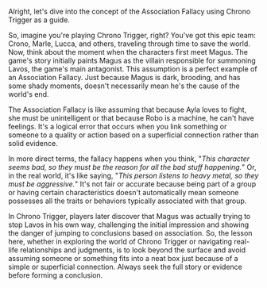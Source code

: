 Alright, let's dive into the concept of the Association Fallacy using Chrono Trigger as a guide.

So, imagine you're playing Chrono Trigger, right? You've got this epic team: Crono, Marle, Lucca, and others, traveling through time to save the world. Now, think about the moment when the characters first meet Magus. The game's story initially paints Magus as the villain responsible for summoning Lavos, the game's main antagonist. This assumption is a perfect example of an Association Fallacy. Just because Magus is dark, brooding, and has some shady moments, doesn't necessarily mean he's the cause of the world's end.

The Association Fallacy is like assuming that because Ayla loves to fight, she must be unintelligent or that because Robo is a machine, he can't have feelings. It's a logical error that occurs when you link something or someone to a quality or action based on a superficial connection rather than solid evidence.

In more direct terms, the fallacy happens when you think, "*This character seems bad, so they must be the reason for all the bad stuff happening.*" Or, in the real world, it's like saying, "*This person listens to heavy metal, so they must be aggressive.*" It's not fair or accurate because being part of a group or having certain characteristics doesn't automatically mean someone possesses all the traits or behaviors typically associated with that group.

In Chrono Trigger, players later discover that Magus was actually trying to stop Lavos in his own way, challenging the initial impression and showing the danger of jumping to conclusions based on association. So, the lesson here, whether in exploring the world of Chrono Trigger or navigating real-life relationships and judgments, is to look beyond the surface and avoid assuming someone or something fits into a neat box just because of a simple or superficial connection. Always seek the full story or evidence before forming a conclusion.